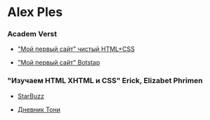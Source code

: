 # Alex Ples

### Academ Verst

* ["Мой первый сайт" чистый HTML+CSS](https://alexples.github.io/million_html+css_clean/)

* ["Мой  первый сайт" Botstap](https://alexples.github.io/million_bootstap/)

### "Изучаем HTML XHTML и CSS" Erick, Elizabet Phrimen

* [StarBuzz](https://alexples.github.io/new_website_starbuzz/)

* [Дневник Тони](https://alexples.github.io/tony/)

